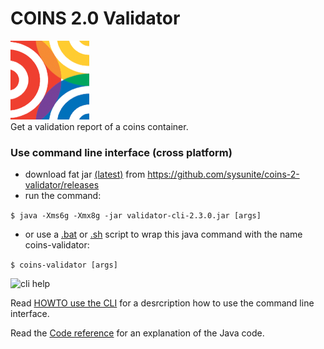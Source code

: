 # COINS 2.0 Validator

![Coins logo](https://github.com/sysunite/coins-2-validator/blob/develop/icon.png)  
Get a validation report of a coins container.

### Use command line interface (cross platform)
* download fat jar [(latest)](https://github.com/sysunite/coins-2-validator/releases/download/v2.3.0/coins-validator-2.3.0.jar) from https://github.com/sysunite/coins-2-validator/releases
* run the command:

```$ java -Xms6g -Xmx8g -jar validator-cli-2.3.0.jar [args]```

* or use a [.bat](https://github.com/sysunite/coins-2-validator/blob/develop/doc/coins-validator.bat) or [.sh](https://github.com/sysunite/coins-2-validator/blob/develop/doc/coins-validator.sh) script to wrap this java command with the name coins-validator:

```$ coins-validator [args]```

![cli help](https://github.com/sysunite/coins-2-validator/blob/develop/doc/cli-help.png)

Read [HOWTO use the CLI](https://github.com/sysunite/coins-2-validator/blob/develop/doc/command.md) for a desrcription how to use the command line interface.

Read the [Code reference](https://github.com/sysunite/coins-2-validator/blob/develop/doc/reference.md) for an explanation of the Java code.
